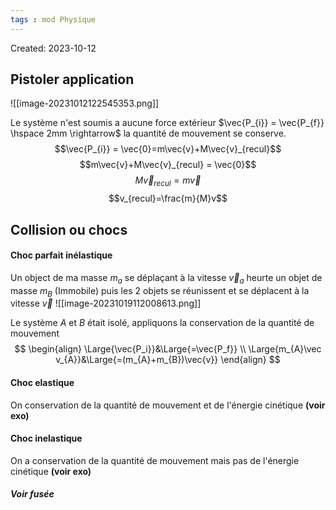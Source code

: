 ```yaml
---
tags : mod Physique
---
```

Created: 2023-10-12

## Pistoler application
![[image-20231012122545353.png]]

Le système n'est soumis a aucune force extérieur $\vec{P_{i}} = \vec{P_{f}} \hspace 2mm \rightarrow$ la quantité de mouvement se conserve.
$$\vec{P_{i}} = \vec{0}=m\vec{v}+M\vec{v}_{recul}$$
$$m\vec{v}+M\vec{v}_{recul} = \vec{0}$$
$$M\vec{v}_{recul}=m\vec{v}$$
$$v_{recul}=\frac{m}{M}v$$
## Collision ou chocs

#### Choc parfait inélastique 
Un object de ma masse $m_a$ se déplaçant à la vitesse $\vec v_a$ heurte un objet de masse $m_B$ (Immobile) puis les 2 objets se réunissent et se déplacent à la vitesse $\vec v$ ![[image-20231019112008613.png]]

Le système $A$ et $B$ était isolé, appliquons la conservation de la quantité de mouvement $$ \begin{align} 
\Large{\vec{P_i}}&\Large{=\vec{P_f}} \\
\Large{m_{A}\vec v_{A}}&\Large{=(m_{A}+m_{B})\vec{v}} \end{align} $$

#### Choc elastique 
On conservation de la quantité de mouvement et de l'énergie cinétique **(voir exo)**

#### Choc inelastique
On a conservation de la quantité de mouvement mais pas de l'énergie cinétique **(voir exo)**
##### Voir fusée